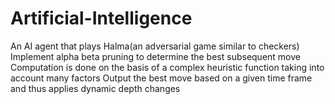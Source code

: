 # Artificial-Intelligence

An AI agent that plays Halma(an adversarial game similar to checkers)
Implement alpha beta pruning to determine the best subsequent move
Computation is done on the basis of a complex heuristic function taking into account many factors
Output the best move based on a given time frame and thus applies dynamic depth changes
